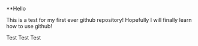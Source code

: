 **Hello

This is a test for my first ever github repository! Hopefully I will finally learn how to use github!

Test Test Test